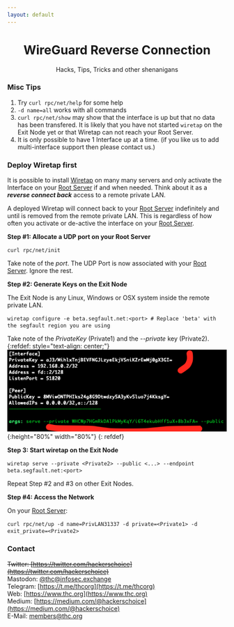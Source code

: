 ```yaml
---
layout: default
---
```


<div style="text-align:center"><h1>WireGuard Reverse Connection</h1>  
Hacks, Tips, Tricks and other shenanigans</div>

### Misc Tips

1. Try `curl rpc/net/help` for some help
1. `-d name=all` works with all commands
1. `curl rpc/net/show` may show that the interface is up but that no data has been transfered. It is likely that you have not started `wiretap` on the Exit Node yet or that Wiretap can not reach your Root Server.
1. It is only possible to have 1 Interface up at a time. (if you like us to add multi-interface support then please contact us.)

### Deploy Wiretap first

It is possible to install [Wiretap](https://github.com/sandialabs/wiretap) on many many servers and only activate the Interface on your [Root Server](../) if and when needed. Think about it as a *__reverse connect back__* access to a remote private LAN.  

A deployed Wiretap will connect back to your [Root Server](../) indefinitely and until is removed from the remote private LAN. This is regardless of how often you activate or de-active the interface on your [Root Server](../).

__Step #1: Allocate a UDP port on your Root Server__
```shell
curl rpc/net/init
```
Take note of the *port*. The UDP Port is now associated with your [Root Server](../). Ignore the rest.

__Step #2: Generate Keys on the Exit Node__

The Exit Node is any Linux, Windows or OSX system inside the remote private LAN.
```shell
wiretap configure -e beta.segfault.net:<port> # Replace 'beta' with the segfault region you are using
```

Take note of the *PrivateKey* (Private1) and the *--private* key (Private2).
{:refdef: style="text-align: center;"}
![login screen](wt-nosf.png){:height="80%" width="80%"}
{: refdef}

__Step 3: Start wiretap on the Exit Node__

```shell
wiretap serve --private <Private2> --public <...> --endpoint beta.segfault.net:<port>
```

Repeat Step #2 and #3 on other Exit Nodes.

__Step #4: Access the Network__

On your [Root Server](../):
```
curl rpc/net/up -d name=PrivLAN31337 -d private=<Private1> -d exit_private=<Private2>
```


### Contact

~~Twitter: [https://twitter.com/hackerschoice](https://twitter.com/hackerschoice)~~  
Mastodon: [@thc@infosec.exchange](https://infosec.exchange/@thc)  
Telegram: [https://t.me/thcorg](https://t.me/thcorg)  
Web: [https://www.thc.org](https://www.thc.org)  
Medium: [https://medium.com/@hackerschoice](https://medium.com/@hackerschoice)  
E-Mail: members@thc.org  
